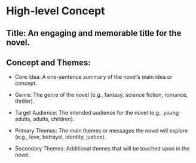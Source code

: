 # High-level Concept

## Title: An engaging and memorable title for the novel.

## Concept and Themes:
- Core Idea: A one-sentence summary of the novel’s main idea or concept.

- Genre: The genre of the novel (e.g., fantasy, science fiction, romance, thriller).

- Target Audience: The intended audience for the novel (e.g., young adults, adults, children).

- Primary Themes: The main themes or messages the novel will explore (e.g., love, betrayal, identity, justice).

- Secondary Themes: Additional themes that will be touched upon in the novel.